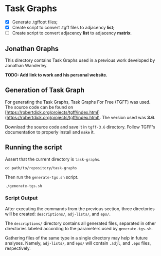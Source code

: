 # Task Graphs

- [x] Generate .tgffopt files;
- [x] Create script to convert .tgff files to adjacency **list**;
- [ ] Create script to convert adjacency **list** to adjacency **matrix**.

## Jonathan Graphs
This directory contains Task Graphs used in
a previous work developed by Jonathan Wanderley.

**TODO: Add link to work and his personal website.**

## Generation of Task Graph
For generating the Task Graphs,
Task Graphs For Free (TGFF) was used.
The source code can be found on
[https://robertdick.org/projects/tgff/index.html](https://robertdick.org/projects/tgff/index.html).
The version used was **3.6**.

Download the source code and save it in
`tgff-3.6` directory.
Follow TGFF's documentation to properly install and `make` it.

## Running the script
Assert that the current directory is `task-graphs`.
```
cd path/to/repository/task-graphs
```
Then run the `generate-tgs.sh` script.
```
./generate-tgs.sh
```

### Script Output
After executing the commands from the previous section,
three directories will be created:
`descriptions/`, `adj-lists/`, and `eps/`.

The `descriptions/` directory contains all generated files,
separated in other directories labeled according to
the parameters used by `generate-tgs.sh`.

Gathering files of the same type in a single directory may help in future analyses.
Namely, `adj-lists/`, and `eps/` will contain `.adjl`, and `.eps` files, respectively.
